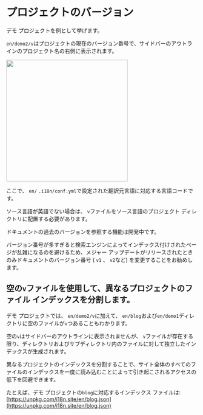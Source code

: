 # プロジェクトのバージョン

デモ プロジェクトを例として挙げます。

`en/demo2/v`はプロジェクトの現在のバージョン番号で、サイドバーのアウトラインのプロジェクト名の右側に表示されます。

<img src="https://p.3ti.site/1721290486.avif" width="320px">

ここで、 `en/` `.i18n/conf.yml`で設定された翻訳元言語に対応する言語コードです。

ソース言語が英語でない場合は、 `v`ファイルをソース言語のプロジェクト ディレクトリに配置する必要があります。

ドキュメントの過去のバージョンを参照する機能は開発中です。

バージョン番号が多すぎると検索エンジンによってインデックス付けされたページが乱雑になるのを避けるため、メジャー アップデートがリリースされたときのみドキュメントのバージョン番号 ( `v1` 、 `v2`など) を変更することをお勧めします。

## 空の`v`ファイルを使用して、異なるプロジェクトのファイル インデックスを分割します。

デモ プロジェクトでは、 `en/demo2/v`に加えて、 `en/blog`および`en/demo1`ディレクトリに空のファイルが`v`つあることもわかります。

空の`v`はサイドバーのアウトラインに表示されませんが、 `v`ファイルが存在する限り、ディレクトリおよびサブディレクトリ内のファイルに対して独立したインデックスが生成されます。

異なるプロジェクトのインデックスを分割することで、サイト全体のすべてのファイルのインデックスを一度に読み込むことによって引き起こされるアクセスの低下を回避できます。

たとえば、デモ プロジェクトの`blog`に対応するインデックス ファイルは: [https://unpkg.com/i18n.site/en/blog.json](https://unpkg.com/i18n.site/en/blog.json)